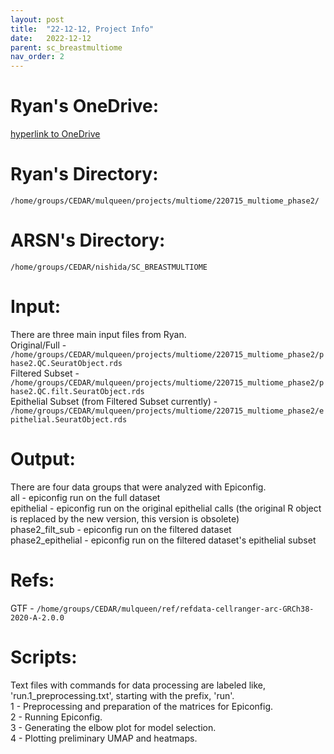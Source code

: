 ```yaml
---
layout: post
title:  "22-12-12, Project Info"
date:   2022-12-12
parent: sc_breastmultiome
nav_order: 2
---
```


# Ryan's OneDrive:
[hyperlink to OneDrive](https://mdandersonorg-my.sharepoint.com/personal/rmulqueen_mdanderson_org/_layouts/15/onedrive.aspx?ga=1&id=%2Fpersonal%2Frmulqueen%5Fmdanderson%5Forg%2FDocuments%2FMultimodal%20BC)

# Ryan's Directory:
`/home/groups/CEDAR/mulqueen/projects/multiome/220715_multiome_phase2/`

# ARSN's Directory:
`/home/groups/CEDAR/nishida/SC_BREASTMULTIOME`

# Input:
There are three main input files from Ryan.
<br>Original/Full - `/home/groups/CEDAR/mulqueen/projects/multiome/220715_multiome_phase2/phase2.QC.SeuratObject.rds`
<br>Filtered Subset - `/home/groups/CEDAR/mulqueen/projects/multiome/220715_multiome_phase2/phase2.QC.filt.SeuratObject.rds`
<br>Epithelial Subset (from Filtered Subset currently) - `/home/groups/CEDAR/mulqueen/projects/multiome/220715_multiome_phase2/epithelial.SeuratObject.rds`

# Output:
There are four data groups that were analyzed with Epiconfig.
<br>all - epiconfig run on the full dataset
<br>epithelial - epiconfig run on the original epithelial calls (the original R object is replaced by the new version, this version is obsolete)
<br>phase2_filt_sub - epiconfig run on the filtered dataset
<br>phase2_epithelial - epiconfig run on the filtered dataset's epithelial subset

# Refs:
GTF - `/home/groups/CEDAR/mulqueen/ref/refdata-cellranger-arc-GRCh38-2020-A-2.0.0`

# Scripts:
Text files with commands for data processing are labeled like, 'run.1_preprocessing.txt', starting with the prefix, 'run'.
<br>1 - Preprocessing and preparation of the matrices for Epiconfig.
<br>2 - Running Epiconfig.
<br>3 - Generating the elbow plot for model selection.
<br>4 - Plotting preliminary UMAP and heatmaps.
